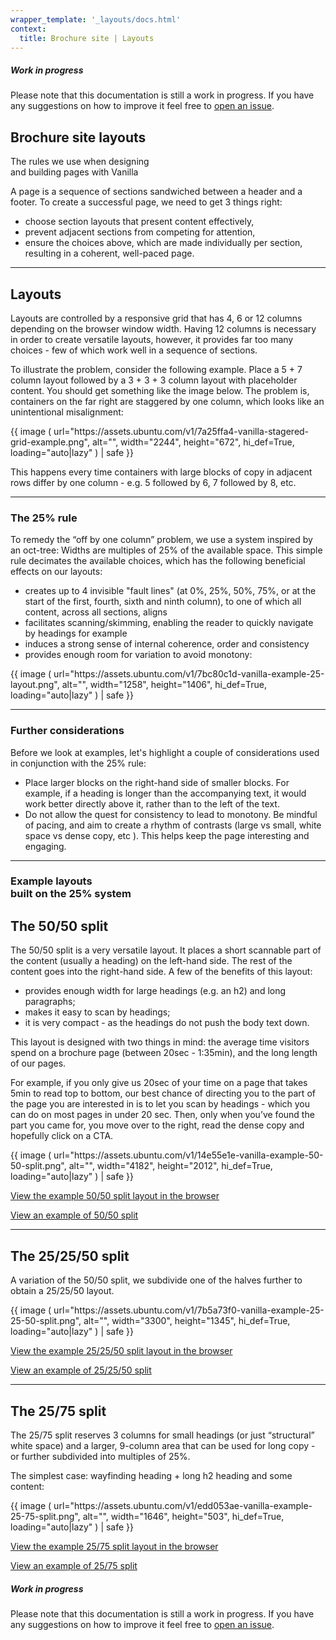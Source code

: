 ```yaml
---
wrapper_template: '_layouts/docs.html'
context:
  title: Brochure site | Layouts
---
```


<div class="p-notification--caution">
  <div class="p-notification__content">
    <h5 class="p-notification__title">Work in progress</h5>
    <p class="p-notification__message">Please note that this documentation is still a work in progress. If you have any suggestions on how to improve it feel free to <a href="https://github.com/canonical/vanilla-framework/issues/new">open an issue</a>.</p>
  </div>
</div>

<section class="p-strip">
  <div class="row--25-75">
    <div class="col">
      <h1 class="p-heading--2 u-no-margin--bottom">
        <strong>
          Brochure site layouts
        </strong>
      </h1>
      <p class="p-heading--2">
        The rules we use when designing<br class="u-hide--small"> and building pages with Vanilla
      </p>
    </div>
  </div>
</section>

<section class="p-section">
  <div class="row--25-75">
    <div class="col">
      <p class="u-no-margin--bottom">
        A page is a sequence of sections sandwiched between a header and a footer. To create a successful page, we need to get 3 things right:
      <p>
      <ul class="p-list--divided u-text-max-width">
        <li class="p-list__item has-bullet">choose section layouts that present content effectively,</li>
        <li class="p-list__item has-bullet">prevent adjacent sections from competing for attention,</li>
        <li class="p-list__item has-bullet">ensure the choices above, which are made individually per section, resulting in a coherent, well-paced page.</li>
      </ul>
    </div>
  </div>
</section>

<section class="p-section">
  <div class="row">
    <hr class="p-rule">
  </div>
  <div class="row--25-75">
    <div class="col">
      <div class="p-block">
        <h2>Layouts</h2>
      </div>
      <div class="p-block">
        <p>
          Layouts are controlled by a responsive grid that has 4, 6 or 12 columns depending on the browser window width.
          Having 12 columns is necessary in order to create versatile layouts, however, it provides far too many choices - few of which work well in a sequence of sections.
        </p>
        <p>
          To illustrate the problem, consider the following example. Place a 5 + 7 column layout followed by a 3 + 3 + 3 column layout with placeholder content. You should get something like the image below. The problem is, containers on the far right are staggered by one column, which looks like an unintentional misalignment:
        </p>
          {{ image (
            url="https://assets.ubuntu.com/v1/7a25ffa4-vanilla-stagered-grid-example.png",
            alt="",
            width="2244",
            height="672",
            hi_def=True,
            loading="auto|lazy"
            ) | safe
          }}
          <p>This happens every time containers with large blocks of copy in adjacent rows differ by one column - e.g. 5 followed by 6, 7 followed by 8, etc.</p>
      </div>
    </div>
  </div>
</section>

<section class="p-section">
  <div class="row">
    <hr class="p-rule">
  </div>
  <div class="row--25-75">
    <div class="col">
      <h3 class="p-muted-heading">The 25% rule</h3>
    </div>
    <div class="col">
      <p>To remedy the “off by one column” problem, we use a system inspired by an oct-tree: Widths are multiples of 25% of the available space. This simple rule decimates the available choices, which has the following beneficial effects on our layouts:</p>
      <ul class="p-list--divided u-text-max-width">
        <li class="p-list__item has-bullet">creates up to 4 invisible "fault lines" (at 0%, 25%, 50%, 75%, or at the start of the first, fourth, sixth and ninth column), to one of which all content, across all sections, aligns</li>
        <li class="p-list__item has-bullet">facilitates scanning/skimming, enabling the reader to quickly navigate by headings for example </li>
        <li class="p-list__item has-bullet">induces a strong sense of internal coherence, order and consistency</li>
        <li class="p-list__item has-bullet">provides enough room for variation to avoid monotony:</li>
      </ul>
      {{ image (
        url="https://assets.ubuntu.com/v1/7bc80c1d-vanilla-example-25-layout.png",
        alt="",
        width="1258",
        height="1406",
        hi_def=True,
        loading="auto|lazy"
        ) | safe
      }}
    </div>
  </div>
</section>

<section class="p-section">
  <div class="row">
    <hr class="p-rule">
  </div>
  <div class="row--25-75">
    <div class="col">
      <h3 class="p-muted-heading">Further considerations</h3>
    </div>
    <div class="col">
      <p>Before we look at examples, let's highlight a couple of considerations used in conjunction with the 25% rule:</p>
      <ul class="p-list--divided u-text-max-width">
        <li class="p-list__item has-bullet">Place larger blocks on the right-hand side of smaller blocks.  For example, if a heading is longer than the accompanying text, it would work better directly above it, rather than to the left of the text.</li>
        <li class="p-list__item has-bullet">Do not allow the quest for consistency to lead to monotony. Be mindful of pacing, and aim to create a rhythm of contrasts (large vs small, white space vs dense copy, etc ). This helps keep the page interesting and engaging.</li>
      </ul>
    </div>
  </div>
</section>

<section class="p-section">
  <div class="row">
    <hr class="p-rule">
  </div>
  <div class="row--25-75">
    <div class="col">
      <h3 class="p-muted-heading">Example layouts<br class="u-hide--small"> built on the 25% system</h3>
    </div>
    <div class="col">
      <h2>
          The 50/50 split
      </h2>
      <p>The 50/50 split is a very versatile layout. It places a short scannable part of the content (usually a heading) on the left-hand side. The rest of the content goes into the right-hand side. A few of the benefits of this layout:</p>
      <ul class="p-list--divided u-text-max-width">
        <li class="p-list__item has-bullet">provides enough width for large headings (e.g. an h2) and long paragraphs;</li>
        <li class="p-list__item has-bullet">makes it easy to scan by headings;</li>
<li class="p-list__item has-bullet">
it is very compact - as the headings do not push the body text down.</li>
      </ul>
      <p>This layout is designed with two things in mind: the average time visitors spend on a brochure page (between 20sec - 1:35min), and the long length of our pages.</p>
      <p>For example, if you only give us 20sec of your time on a page that takes 5min to read top to bottom, our best chance of directing you to the part of the page you are interested in is to let you scan by headings - which you can do on most pages in under 20 sec. Then, only when you’ve found the part you came for, you move over to the right,  read the dense copy and hopefully click on a CTA.</p>
      {{ image (
        url="https://assets.ubuntu.com/v1/14e55e1e-vanilla-example-50-50-split.png",
        alt="",
        width="4182",
        height="2012",
        hi_def=True,
        loading="auto|lazy"
        ) | safe
      }}
      <p><a href="/docs/examples/layouts/brochure-site/50-50-split">View the example 50/50 split layout in the browser</a></p>
    </div>
  </div>
  <div class="embedded-example"><a href="/docs/examples/layouts/brochure-site/50-50-split-structure" class="js-example">View an example of 50/50 split</a></div>
</section>

<section class="p-section">
  <div class="row--25-75">
    <div class="col">
      <hr class="p-rule">
      <h2>
          The 25/25/50 split
      </h2>
      <p>A variation of the 50/50 split, we subdivide one of the halves further to obtain a 25/25/50 layout.</p>
      {{ image (
        url="https://assets.ubuntu.com/v1/7b5a73f0-vanilla-example-25-25-50-split.png",
        alt="",
        width="3300",
        height="1345",
        hi_def=True,
        loading="auto|lazy"
        ) | safe
      }}
      <p><a href="/docs/examples/layouts/brochure-site/25-25-50-split">View the example 25/25/50 split layout in the browser</a></p>
    </div>
  </div>
  <div class="embedded-example"><a href="/docs/examples/layouts/brochure-site/25-25-50-split-structure" class="js-example">View an example of 25/25/50 split</a></div>
</section>

<section class="p-section">
  <div class="row--25-75">
    <div class="col">
      <hr class="p-rule">
      <h2>
          The 25/75 split
      </h2>
      <p>The 25/75 split reserves 3 columns for small headings (or just “structural” white space) and a larger, 9-column area that can be used for long copy - or further subdivided into multiples of 25%.
      </p>
      <p>The simplest case: wayfinding heading + long h2 heading and some content:</p>
      {{ image (
        url="https://assets.ubuntu.com/v1/edd053ae-vanilla-example-25-75-split.png",
        alt="",
        width="1646",
        height="503",
        hi_def=True,
        loading="auto|lazy"
        ) | safe
      }}
      <p><a href="/docs/examples/layouts/brochure-site/25-75-split">View the example 25/75 split layout in the browser</a></p>
    </div>
  </div>
  <div class="embedded-example"><a href="/docs/examples/layouts/brochure-site/25-75-split-structure" class="js-example">View an example of 25/75 split</a></div>
</section>

<div class="p-notification--caution">
  <div class="p-notification__content">
    <h5 class="p-notification__title">Work in progress</h5>
    <p class="p-notification__message">Please note that this documentation is still a work in progress. If you have any suggestions on how to improve it feel free to <a href="https://github.com/canonical/vanilla-framework/issues/new">open an issue</a>.</p>
  </div>
</div>
